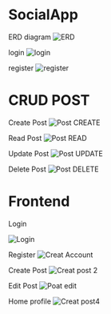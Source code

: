 
# SocialApp
ERD diagram
![ERD](https://user-images.githubusercontent.com/107323836/173242137-8cffdef6-79b3-4dfa-b4c3-7aa788fed52d.PNG)

login
![login](https://user-images.githubusercontent.com/107323836/173242149-c6d57bf5-2ec7-49de-a59f-565e4cd878dd.jpeg)

register
![register](https://user-images.githubusercontent.com/107323836/173242156-101c6feb-8e95-4e11-8fbe-4b319dd3adea.jpeg)

# CRUD POST
Create Post
![Post CREATE](https://user-images.githubusercontent.com/107323836/173242179-6abf8dbe-7473-4cc1-a9c3-437b47e40b60.jpeg)

Read Post
![Post READ](https://user-images.githubusercontent.com/107323836/173242227-622b425d-848f-4a3b-a151-0a3b5775118c.jpeg)

Update Post
![Post UPDATE](https://user-images.githubusercontent.com/107323836/173242203-73a278b2-989d-4c67-9c7d-bfcbbe5d6ddc.jpeg)

Delete Post
![Post DELETE](https://user-images.githubusercontent.com/107323836/173242238-bef8b424-3408-4e86-a9d0-f8788cc00094.jpeg)

# Frontend

Login

![Login](https://user-images.githubusercontent.com/107323836/176274057-b4f7521d-8a2b-42e1-9dce-6e6ab883b028.jpeg)

Register
![Creat Account](https://user-images.githubusercontent.com/107323836/176274162-9f2b8291-418b-4bd2-b34f-8922ac5b236b.jpeg)

Create Post
![Creat post 2](https://user-images.githubusercontent.com/107323836/176757484-a98a56aa-2bda-40bd-ab40-65ca3e9bf8fe.jpeg)

Edit Post
![Poat edit](https://user-images.githubusercontent.com/107323836/176757632-b8b07c6d-9df0-4f62-9a2f-823a6d311ad3.jpeg)

Home profile
![Creat post4](https://user-images.githubusercontent.com/107323836/176757715-d3355dda-0fb1-4c93-be7e-1fde6e224268.jpeg)

